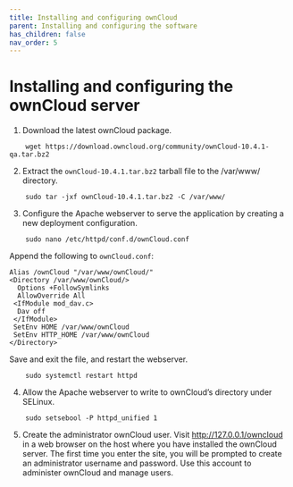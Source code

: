 ```yaml
---
title: Installing and configuring ownCloud
parent: Installing and configuring the software
has_children: false
nav_order: 5
---
```


# Installing and configuring the ownCloud server

1. Download the latest ownCloud package.
```shell
	wget https://download.owncloud.org/community/ownCloud-10.4.1-qa.tar.bz2
```

2. Extract the `ownCloud-10.4.1.tar.bz2` tarball file to the /var/www/ directory.
```shell
	sudo tar -jxf ownCloud-10.4.1.tar.bz2 -C /var/www/
```

3. Configure the Apache webserver to serve the application by creating a new deployment configuration. 
```shell
	sudo nano /etc/httpd/conf.d/ownCloud.conf
```
Append the following to `ownCloud.conf`:
```
Alias /ownCloud "/var/www/ownCloud/"
<Directory /var/www/ownCloud/>
  Options +FollowSymlinks
  AllowOverride All
 <IfModule mod_dav.c>
  Dav off
 </IfModule>
 SetEnv HOME /var/www/ownCloud
 SetEnv HTTP_HOME /var/www/ownCloud
</Directory>
```
Save and exit the file, and restart the webserver.
```shell
	sudo systemctl restart httpd
```
4. Allow the Apache webserver to write to ownCloud’s directory under SELinux.
```shell
	sudo setsebool -P httpd_unified 1
```
5. Create the administrator ownCloud user. Visit http://127.0.0.1/owncloud in a web browser on the host where you have installed the ownCloud server. The first time you enter the site, you will be prompted to create an administrator username and password. Use this account to administer ownCloud and manage users. 